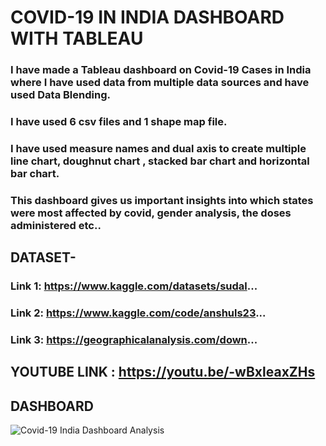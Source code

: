# COVID-19 IN INDIA DASHBOARD WITH TABLEAU

### I have made a Tableau dashboard on Covid-19 Cases in India where I have used data from multiple data sources and have used Data Blending. 
### I have used 6 csv files and 1 shape map file.
### I have used measure names and dual axis to create multiple line chart, doughnut chart , stacked bar chart and horizontal bar chart.
### This dashboard gives us important insights into which states were most affected by covid, gender analysis, the doses administered etc..

## DATASET- 
### Link 1: https://www.kaggle.com/datasets/sudal...
### Link 2: https://www.kaggle.com/code/anshuls23...
### Link 3: https://geographicalanalysis.com/down...


## YOUTUBE LINK : https://youtu.be/-wBxleaxZHs


## DASHBOARD
![Covid-19 India Dashboard Analysis](https://github.com/khanaalmeen/Tableau/assets/106391555/70f2ea25-e02f-4b7e-adde-49eec7a3be91)

